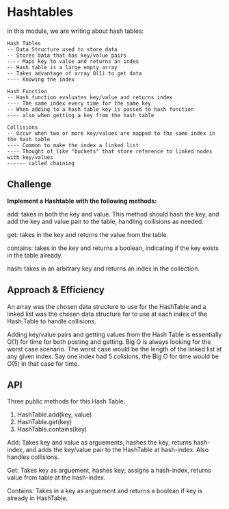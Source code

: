 # Hashtables

In this module, we are writing about hash tables:

```
Hash Tables
-- Data Structure used to store data
-- Stores data that has key/value pairs
---- Maps key to value and returns an index
-- Hash table is a large empty array
-- Takes advantage of array O(1) to get data
---- Knowing the index

Hash Function
-- Hash function evaluates key/value and returns index
---- The same index every time for the same key
-- When adding to a hash table key is passed to hash function
---- also when getting a key from the hash table

Collisions
-- Occur when two or more key/values are mapped to the same index in the hash table
---- Common to make the index a linked list
---- Thought of like "buckets" that store reference to linked nodes with key/values
------ called chaining
```

## Challenge

**Implement a Hashtable with the following methods:**

add: takes in both the key and value. This method should hash the key, and add the key and value pair to the table, handling collisions as needed.

get: takes in the key and returns the value from the table.

contains: takes in the key and returns a boolean, indicating if the key exists in the table already.

hash: takes in an arbitrary key and returns an index in the collection.

## Approach & Efficiency

An array was the chosen data structure to use for the HashTable and a linked list was the chosen data structure for to use at each index of the Hash Table to handle collisions.

Adding key/value pairs and getting values from the Hash Table is essentially O(1) for time for both posting and getting. Big O is always looking for the worst case scenario. The worst case would be the length of the linked list at any given index. Say one index had 5 colisions, the Big O for time would be O(5) in that case for time.

## API
Three public methods for this Hash Table.

1. HashTable.add(key, value)
2. HashTable.get(key)
3. HashTable.contains(key)

Add: Takes key and value as arguements, hashes the key, returns hash-index, and adds the key/value pair to the HashTable at hash-index. Also handles collisions.

Get: Takes key as arguement, hashes key; assigns a hash-index, returns value from table at the hash-index.

Contains: Takes in a key as arguement and returns a boolean if key is already in HashTable.